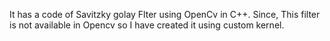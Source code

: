 It has a code of Savitzky golay Flter using OpenCv in C++. Since, 
This filter is not available in Opencv so I have created it using custom kernel.
